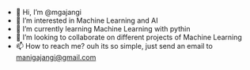 - 👋 Hi, I’m @mgajangi
- 👀 I’m interested in Machine Learning and AI
- 🌱 I’m currently learning Machine Learning with pythin
- 💞️ I’m looking to collaborate on different projects of Machine Learning
- 📫 How to reach me? ouh its so simple, just send an email to manigajangi@gmail.com

<!---
mgajangi/mgajangi is a ✨ special ✨ repository because its `README.md` (this file) appears on your GitHub profile.
You can click the Preview link to take a look at your changes.
--->
